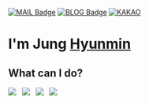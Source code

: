 [![MAIL Badge](https://img.shields.io/badge/-MAIL-blueviolet)](mailto:jung@hyunmin.dev)
[![BLOG Badge](https://img.shields.io/badge/-BLOG-blueviolet)](https://blog.hyunmin.dev) 
[![KAKAO](https://img.shields.io/badge/-KAKAO-blueviolet)](https://open.kakao.com/o/sQsmVErc)
# I'm Jung [Hyunmin](https://www.hyunmin.dev)

## What can I do?
<img src="https://img.icons8.com/office/40/000000/react.png"/>&nbsp;&nbsp;
<img src="https://img.icons8.com/color/40/000000/vue-js.png"/>&nbsp;&nbsp;
<img src="https://img.icons8.com/color/40/000000/javascript--v1.png"/>&nbsp;&nbsp;
<img src="https://img.icons8.com/color/40/000000/typescript--v1.png"/>&nbsp;&nbsp;
